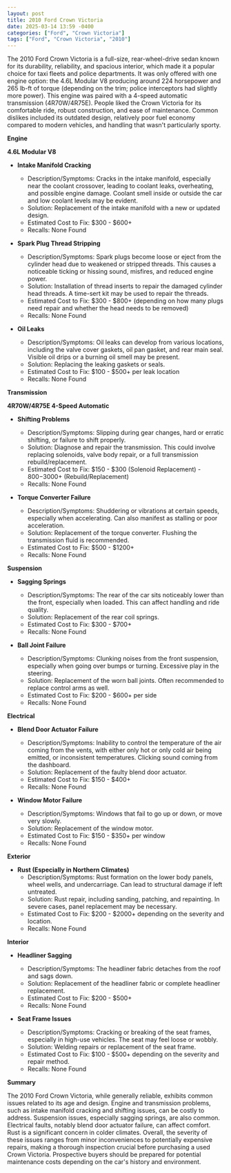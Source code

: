 ```yaml
---
layout: post
title: 2010 Ford Crown Victoria
date: 2025-03-14 13:59 -0400
categories: ["Ford", "Crown Victoria"]
tags: ["Ford", "Crown Victoria", "2010"]
---
```

The 2010 Ford Crown Victoria is a full-size, rear-wheel-drive sedan known for its durability, reliability, and spacious interior, which made it a popular choice for taxi fleets and police departments. It was only offered with one engine option: the 4.6L Modular V8 producing around 224 horsepower and 265 lb-ft of torque (depending on the trim; police interceptors had slightly more power). This engine was paired with a 4-speed automatic transmission (4R70W/4R75E). People liked the Crown Victoria for its comfortable ride, robust construction, and ease of maintenance. Common dislikes included its outdated design, relatively poor fuel economy compared to modern vehicles, and handling that wasn't particularly sporty.

**Engine**

**4.6L Modular V8**

*   **Intake Manifold Cracking**
    *   Description/Symptoms: Cracks in the intake manifold, especially near the coolant crossover, leading to coolant leaks, overheating, and possible engine damage. Coolant smell inside or outside the car and low coolant levels may be evident.
    *   Solution: Replacement of the intake manifold with a new or updated design.
    *   Estimated Cost to Fix: $300 - $600+
    *   Recalls: None Found

*   **Spark Plug Thread Stripping**
    *   Description/Symptoms: Spark plugs become loose or eject from the cylinder head due to weakened or stripped threads. This causes a noticeable ticking or hissing sound, misfires, and reduced engine power.
    *   Solution: Installation of thread inserts to repair the damaged cylinder head threads. A time-sert kit may be used to repair the threads.
    *   Estimated Cost to Fix: $300 - $800+ (depending on how many plugs need repair and whether the head needs to be removed)
    *   Recalls: None Found

*   **Oil Leaks**
    *   Description/Symptoms: Oil leaks can develop from various locations, including the valve cover gaskets, oil pan gasket, and rear main seal. Visible oil drips or a burning oil smell may be present.
    *   Solution: Replacing the leaking gaskets or seals.
    *   Estimated Cost to Fix: $100 - $500+ per leak location
    *   Recalls: None Found

**Transmission**

**4R70W/4R75E 4-Speed Automatic**

*   **Shifting Problems**
    *   Description/Symptoms: Slipping during gear changes, hard or erratic shifting, or failure to shift properly.
    *   Solution: Diagnose and repair the transmission. This could involve replacing solenoids, valve body repair, or a full transmission rebuild/replacement.
    *   Estimated Cost to Fix: $150 - $300 (Solenoid Replacement) - $800-$3000+ (Rebuild/Replacement)
    *   Recalls: None Found

*   **Torque Converter Failure**
    *   Description/Symptoms: Shuddering or vibrations at certain speeds, especially when accelerating. Can also manifest as stalling or poor acceleration.
    *   Solution: Replacement of the torque converter. Flushing the transmission fluid is recommended.
    *   Estimated Cost to Fix: $500 - $1200+
    *   Recalls: None Found

**Suspension**

*   **Sagging Springs**
    *   Description/Symptoms: The rear of the car sits noticeably lower than the front, especially when loaded. This can affect handling and ride quality.
    *   Solution: Replacement of the rear coil springs.
    *   Estimated Cost to Fix: $300 - $700+
    *   Recalls: None Found

*   **Ball Joint Failure**
    *   Description/Symptoms: Clunking noises from the front suspension, especially when going over bumps or turning. Excessive play in the steering.
    *   Solution: Replacement of the worn ball joints. Often recommended to replace control arms as well.
    *   Estimated Cost to Fix: $200 - $600+ per side
    *   Recalls: None Found

**Electrical**

*   **Blend Door Actuator Failure**
    *   Description/Symptoms: Inability to control the temperature of the air coming from the vents, with either only hot or only cold air being emitted, or inconsistent temperatures. Clicking sound coming from the dashboard.
    *   Solution: Replacement of the faulty blend door actuator.
    *   Estimated Cost to Fix: $150 - $400+
    *   Recalls: None Found

*   **Window Motor Failure**
    *   Description/Symptoms: Windows that fail to go up or down, or move very slowly.
    *   Solution: Replacement of the window motor.
    *   Estimated Cost to Fix: $150 - $350+ per window
    *   Recalls: None Found

**Exterior**

*   **Rust (Especially in Northern Climates)**
    *   Description/Symptoms: Rust formation on the lower body panels, wheel wells, and undercarriage. Can lead to structural damage if left untreated.
    *   Solution: Rust repair, including sanding, patching, and repainting. In severe cases, panel replacement may be necessary.
    *   Estimated Cost to Fix: $200 - $2000+ depending on the severity and location.
    *   Recalls: None Found

**Interior**

*   **Headliner Sagging**
    *   Description/Symptoms: The headliner fabric detaches from the roof and sags down.
    *   Solution: Replacement of the headliner fabric or complete headliner replacement.
    *   Estimated Cost to Fix: $200 - $500+
    *   Recalls: None Found

*   **Seat Frame Issues**
    *   Description/Symptoms: Cracking or breaking of the seat frames, especially in high-use vehicles. The seat may feel loose or wobbly.
    *   Solution: Welding repairs or replacement of the seat frame.
    *   Estimated Cost to Fix: $100 - $500+ depending on the severity and repair method.
    *   Recalls: None Found

**Summary**

The 2010 Ford Crown Victoria, while generally reliable, exhibits common issues related to its age and design. Engine and transmission problems, such as intake manifold cracking and shifting issues, can be costly to address. Suspension issues, especially sagging springs, are also common. Electrical faults, notably blend door actuator failure, can affect comfort. Rust is a significant concern in colder climates. Overall, the severity of these issues ranges from minor inconveniences to potentially expensive repairs, making a thorough inspection crucial before purchasing a used Crown Victoria. Prospective buyers should be prepared for potential maintenance costs depending on the car's history and environment.

